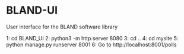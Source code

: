 # BLAND-UI
User interface for the BLAND software library


1: cd BLAND_UI
2: python3 -m http.server 8080
3: cd ..
4: cd mysite
5: python manage.py runserver 8001
6: Go to http://localhost:8001/polls
